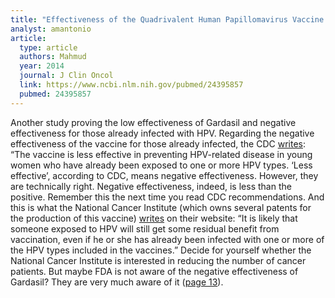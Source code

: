 ```yaml
---
title: "Effectiveness of the Quadrivalent Human Papillomavirus Vaccine Against Cervical Dysplasia in Manitoba, Canada"
analyst: amantonio
article:
  type: article
  authors: Mahmud
  year: 2014
  journal: J Clin Oncol
  link: https://www.ncbi.nlm.nih.gov/pubmed/24395857
  pubmed: 24395857
---
```


Another study proving the low effectiveness of Gardasil and negative effectiveness for those already infected with HPV.
Regarding the negative effectiveness of the vaccine for those already infected, the CDC [writes](https://www.cdc.gov/std/hpv/stdfact-hpv-vaccine-young-women.htm): “The vaccine is less effective in preventing HPV-related disease in young women who have already been exposed to one or more HPV types. ‘Less effective’, according to CDC, means negative effectiveness. However, they are technically right. Negative effectiveness, indeed, is less than the positive. Remember this the next time you read CDC recommendations.
And this is what the National Cancer Institute (which owns several patents for the production of this vaccine) [writes](https://www.cancer.gov/about-cancer/causes-prevention/risk/infectious-agents/hpv-vaccine-fact-sheet) on their website: “It is likely that someone exposed to HPV will still get some residual benefit from vaccination, even if he or she has already been infected with one or more of the HPV types included in the vaccines.” Decide for yourself whether the National Cancer Institute is interested in reducing the number of cancer patients.
But maybe FDA is not aware of the negative effectiveness of Gardasil? They are very much aware of it ([page 13](https://webcache.googleusercontent.com/search?q=cache:ij4vW0idErIJ:https://www.fda.gov/ohrms/dockets/ac/06/briefing/2006-4222B3.pdf)). 
